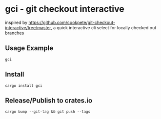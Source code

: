 # gci - git checkout interactive

inspired by https://github.com/cookpete/git-checkout-interactive/tree/master, a quick interactive cli select for locally checked out branches


## Usage Example
    gci


## Install
    cargo install gci

## Release/Publish to crates.io
    cargo bump --git-tag && git push --tags


